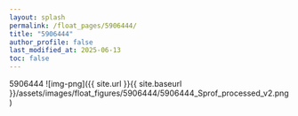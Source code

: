 ```yaml
---
layout: splash
permalink: /float_pages/5906444/
title: "5906444"
author_profile: false
last_modified_at: 2025-06-13
toc: false
---
```

 
5906444
![img-png]({{ site.url }}{{ site.baseurl }}/assets/images/float_figures/5906444/5906444_Sprof_processed_v2.png)